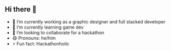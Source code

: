 ## Hi there 👋


- 🔭 I’m currently working as a graphic designer and full stacked developer 
- 🌱 I’m currently learning game dev
- 👯 I’m looking to collaborate for a hackathon
- 😄 Pronouns: he/him
- ⚡ Fun fact: Hackathonholic
